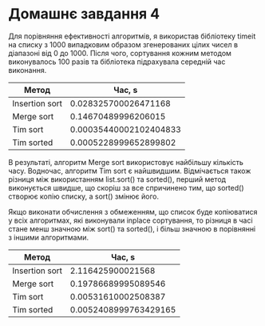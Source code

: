 # Домашнє завдання 4

Для порівняння ефективності алгоритмів, я використав бібліотеку timeit на списку 
з 1000 випадковим образом згенерованих цілих чисел в діапазоні від 0 до 1000. Після чого, 
сортування кожним методом виконувалось 100 разів та бібліотека підрахувала середній час виконання.

| Метод          | Час, s                 |
|----------------|------------------------|
| Insertion sort | 0.028325700026471168   |
| Merge sort     | 0.14670489996206015    |
| Tim sort       | 0.00035440002102404833 |
| Tim sorted     | 0.0005228999652899802  |

В результаті, алгоритм Merge sort використовує найбільшу кількість часу. Водночас, 
алгоритм Tim sort є найшвидшим. Відмічається також різниця між використанням list.sort() та sorted(), 
перший метод виконується швидше, що скоріш за все спричинено тим, що sorted() створює копію списку, 
а sort() змінює його. 

Якщо виконати обчислення з обмеженням, що список 
буде копіюватися у всіх алгоритмах, які виконували 
inplace сортування, то різниця в часі стане менш 
значною між sort() та sorted(), і більш значною 
в порівнянні з іншими алгоритмами.

| Метод          | Час, s                |
|----------------|-----------------------|
| Insertion sort | 2.116425900021568     |
| Merge sort     | 0.19786689995089546   |
| Tim sort       | 0.00531610002508387   |
| Tim sorted     | 0.0052408999763429165 |

